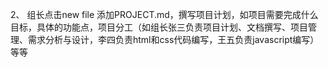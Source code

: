 2、	组长点击new file 添加PROJECT.md，撰写项目计划，如项目需要完成什么目标，具体的功能点，项目分工（如组长张三负责项目计划、文档撰写、项目管理、需求分析与设计，李四负责html和css代码编写，王五负责javascript编写）等等
